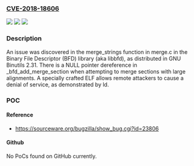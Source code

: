 ### [CVE-2018-18606](https://cve.mitre.org/cgi-bin/cvename.cgi?name=CVE-2018-18606)
![](https://img.shields.io/static/v1?label=Product&message=n%2Fa&color=blue)
![](https://img.shields.io/static/v1?label=Version&message=n%2Fa&color=blue)
![](https://img.shields.io/static/v1?label=Vulnerability&message=n%2Fa&color=brighgreen)

### Description

An issue was discovered in the merge_strings function in merge.c in the Binary File Descriptor (BFD) library (aka libbfd), as distributed in GNU Binutils 2.31. There is a NULL pointer dereference in _bfd_add_merge_section when attempting to merge sections with large alignments. A specially crafted ELF allows remote attackers to cause a denial of service, as demonstrated by ld.

### POC

#### Reference
- https://sourceware.org/bugzilla/show_bug.cgi?id=23806

#### Github
No PoCs found on GitHub currently.


